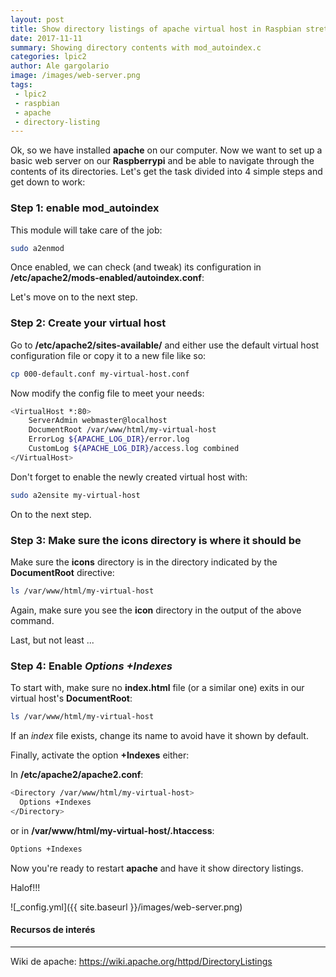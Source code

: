 ```yaml
---
layout: post
title: Show directory listings of apache virtual host in Raspbian stretch
date: 2017-11-11
summary: Showing directory contents with mod_autoindex.c
categories: lpic2
author: Ale gargolario
image: /images/web-server.png
tags:
 - lpic2
 - raspbian
 - apache
 - directory-listing
---
```


Ok, so we have installed **apache** on our computer. Now we want to set up a basic web server on our **Raspberrypi** and be able to navigate through 
the contents of its directories. Let's get the task divided into 4 simple steps and get down to work:

### Step 1: enable mod_autoindex

This module will take care of the job:

``` bash
sudo a2enmod
```
Once enabled, we can check (and tweak) its configuration in **/etc/apache2/mods-enabled/autoindex.conf**:

Let's move on to the next step.

### Step 2: Create your virtual host 

Go to **/etc/apache2/sites-available/** and either use the default virtual host configuration file or copy it to a new file like so:


``` bash
cp 000-default.conf my-virtual-host.conf
```
Now modify the config file to meet your needs:


``` bash
<VirtualHost *:80>
    ServerAdmin webmaster@localhost
    DocumentRoot /var/www/html/my-virtual-host
    ErrorLog ${APACHE_LOG_DIR}/error.log
    CustomLog ${APACHE_LOG_DIR}/access.log combined
</VirtualHost>

```
Don't forget to enable the newly created virtual host with:

``` bash
sudo a2ensite my-virtual-host
```

On to the next step.

### Step 3: Make sure the icons directory is where it should be

Make sure the **icons** directory is in the directory indicated by the **DocumentRoot** directive:

``` bash
ls /var/www/html/my-virtual-host
```
Again, make sure you see the **icon** directory in the output of the above command.

Last, but not least ...


### Step 4: Enable *Options +Indexes* 

To start with, make sure no **index.html** file (or a similar one) exits in our virtual host's **DocumentRoot**:

``` bash
ls /var/www/html/my-virtual-host
```
If an *index* file exists, change its name to avoid have it shown by default.

Finally, activate the option **+Indexes** either:

In **/etc/apache2/apache2.conf**:

``` bash
<Directory /var/www/html/my-virtual-host>
  Options +Indexes
</Directory>
```

or in **/var/www/html/my-virtual-host/.htaccess**:

``` bash
Options +Indexes
```

Now you're ready to restart **apache** and have it show directory listings.

Halof!!!

![_config.yml]({{ site.baseurl }}/images/web-server.png)

#### Recursos de interés
*** 

 Wiki de apache: <https://wiki.apache.org/httpd/DirectoryListings>

